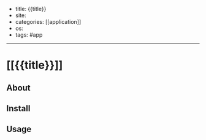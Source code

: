 - title: {{title}}
- site:
- categories: [[application]] 
- os: 
- tags: #app
---

# [[{{title}}]]

## About

## Install

## Usage
